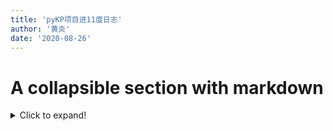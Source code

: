 ```yaml
---
title: 'pyKP项目进11度日志'
author: '黄炎'
date: '2020-08-26'
---
```



# A collapsible section with markdown
<details>
  <summary>Click to expand!</summary>
  
  ## Heading
  1. A numbered
  2. list
     * With some
     * Sub bullets
</details>
